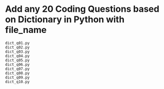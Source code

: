 # Add any 20 Coding Questions based on Dictionary in Python with file_name

```
dict_q01.py
dict_q02.py
dict_q03.py
dict_q04.py
dict_q05.py
dict_q06.py
dict_q07.py
dict_q08.py
dict_q09.py
dict_q10.py
```